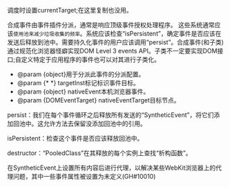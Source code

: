 调度时设置currentTarget;在这里复制也没用。

合成事件由事件插件分派，通常是响应顶级事件授权处理程序。
这些系统通常应该`使用池来减少垃圾收集的频率`。系统应该检查“isPersistent”，确定事件是否应该在发送后释放到池中。需要持久化事件的用户应该调用“persist”。合成事件(和子类)通过规范化浏览器怪癖实现DOM Level 3 events API。子类不一定要实现DOM接口;自定义特定于应用程序的事件也可以对其进行子类化。

* @param {object}用于分派此事件的分派配置。
* @param {* *} targetInst标记标识事件目标。
* @param {object} nativeEvent本机浏览器事件。
* @param {DOMEventTarget} nativeEventTarget目标节点。

persist：我们在每个事件循环之后释放所有发送的“SyntheticEvent”，将它们添加回池中。这允许方法去保留没添加回池中的引用。

isPersistent：检查这个事件是否应该释放回池中。

destructor：“PooledClass”在其释放的每个实例上查找“析构函数”。

在SyntheticEvent上设置所有内容后进行代理，以解决某些WebKit浏览器上的代理问题，其中一些事件属性被设置为未定义(GH#10010)
